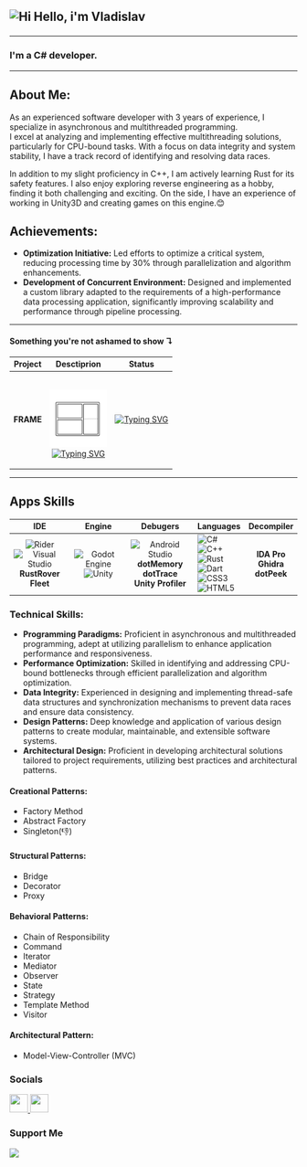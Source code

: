 ## <p align="cenet"> ![Hi](https://user-images.githubusercontent.com/18350557/176309783-0785949b-9127-417c-8b55-ab5a4333674e.gif) Hello, i'm Vladislav </p>

---

### **I'm a C# developer.**

___

## About Me:

As an experienced software developer with 3 years of experience, I specialize in asynchronous and multithreaded
programming.
<br>I excel at analyzing and implementing effective multithreading solutions, particularly for CPU-bound tasks. With a
focus on data integrity and system stability, I have a track record of identifying and resolving data races.

In addition to my slight proficiency in C++, I am actively learning Rust for its safety features. I also enjoy exploring
reverse engineering as a hobby, finding it both challenging and exciting. On the side, I have an experience of working
in Unity3D and creating games on this engine.😊
<br>

## Achievements:

- **Optimization Initiative:** Led efforts to optimize a critical system, reducing processing time by 30% through
  parallelization and algorithm enhancements.
- **Development of Concurrent Environment:** Designed and implemented a custom library adapted to the requirements of a
  high-performance data processing application, significantly improving scalability and performance through pipeline
  processing.

___

#### Something you're not ashamed to show ↴

|             Project              |                                                                                                                                                                                                      Desctiprion                                                                                                                                                                                                      |                                                                                                                                  Status                                                                                                                                  |
|:--------------------------------:|:---------------------------------------------------------------------------------------------------------------------------------------------------------------------------------------------------------------------------------------------------------------------------------------------------------------------------------------------------------------------------------------------------------------------:|:------------------------------------------------------------------------------------------------------------------------------------------------------------------------------------------------------------------------------------------------------------------------:|
| <p align="center"> **FRAME**</p> | <p alight="center"><br/>  [<img src="icons/Frame.png" alt="FRAME" width="100"/>](https://github.com/0Ziver/FrameWM) <br/>[![Typing SVG](https://readme-typing-svg.herokuapp.com?font=Fira+Code&size=25&duration=1000&pause=50&color=919191&background=F900FF00&center=true&vCenter=true&multiline=true&repeat=false&random=true&width=400&height=50&lines=Functional+window+manager)](https://git.io/typing-svg) </p> | <p align="cenet"> [![Typing SVG](https://readme-typing-svg.herokuapp.com?font=Fira+Code&size=10&duration=2000&pause=200&color=919191&background=F400FF00&center=true&vCenter=true&random=true&width=70&height=100&lines=In;Development)](https://git.io/typing-svg) </p> |

___

## Apps Skills

|                                                                                                                                                      IDE                                                                                                                                                       |                                                                                                        Engine                                                                                                         |                                                                                              Debugers                                                                                              | **Languages**                                                                                                                                                                                                                                                                                                                                                                                                                                                                                                                                                                                                                                                              |                   Decompiler                    |
|:--------------------------------------------------------------------------------------------------------------------------------------------------------------------------------------------------------------------------------------------------------------------------------------------------------------:|:---------------------------------------------------------------------------------------------------------------------------------------------------------------------------------------------------------------------:|:--------------------------------------------------------------------------------------------------------------------------------------------------------------------------------------------------:|:---------------------------------------------------------------------------------------------------------------------------------------------------------------------------------------------------------------------------------------------------------------------------------------------------------------------------------------------------------------------------------------------------------------------------------------------------------------------------------------------------------------------------------------------------------------------------------------------------------------------------------------------------------------------------|:-----------------------------------------------:|
| ![Rider](https://img.shields.io/badge/Rider-000000.svg?style=for-the-badge&logo=Rider&logoColor=white&color=black&labelColor=crimson)<br/>![Visual Studio](https://img.shields.io/badge/Visual%20Studio-5C2D91.svg?style=for-the-badge&logo=visual-studio&logoColor=white) <br/> **RustRover** <br/> **Fleet** | ![Godot Engine](https://img.shields.io/badge/GODOT-%23FFFFFF.svg?style=for-the-badge&logo=godot-engine)<br/>![Unity](https://img.shields.io/badge/unity-%23000000.svg?style=for-the-badge&logo=unity&logoColor=white) | ![Android Studio](https://img.shields.io/badge/Android%20Studio-3DDC84.svg?style=for-the-badge&logo=android-studio&logoColor=white)<br/> **dotMemory** <br/> **dotTrace** <br/> **Unity Profiler** | ![C#](https://img.shields.io/badge/c%23-%23239120.svg?style=for-the-badge&logo=csharp&logoColor=white)<br/>![C++](https://img.shields.io/badge/c++-%2300599C.svg?style=for-the-badge&logo=c%2B%2B&logoColor=white) <br/>![Rust](https://img.shields.io/badge/rust-%23000000.svg?style=for-the-badge&logo=rust&logoColor=white) <br/>![Dart](https://img.shields.io/badge/dart-%230175C2.svg?style=for-the-badge&logo=dart&logoColor=white)    <br/> ![CSS3](https://img.shields.io/badge/css3-%231572B6.svg?style=for-the-badge&logo=css3&logoColor=white) <br/> ![HTML5](https://img.shields.io/badge/html5-%23E34F26.svg?style=for-the-badge&logo=html5&logoColor=white) | **IDA Pro** <br/> **Ghidra**  <br/> **dotPeek** |

### Technical Skills:

- **Programming Paradigms:** Proficient in asynchronous and multithreaded programming, adept at utilizing parallelism to
  enhance application performance and responsiveness.
- **Performance Optimization:** Skilled in identifying and addressing CPU-bound bottlenecks through efficient
  parallelization and algorithm optimization.
- **Data Integrity:** Experienced in designing and implementing thread-safe data structures and synchronization
  mechanisms to prevent data races and ensure data consistency.
- **Design Patterns:** Deep knowledge and application of various design patterns to create modular, maintainable, and
  extensible software systems.
- **Architectural Design:** Proficient in developing architectural solutions tailored to project requirements, utilizing
  best practices and architectural patterns.

#### Creational Patterns:

- Factory Method
- Abstract Factory
- Singleton(👎)

#### Structural Patterns:

- Bridge
- Decorator
- Proxy

#### Behavioral Patterns:

- Chain of Responsibility
- Command
- Iterator
- Mediator
- Observer
- State
- Strategy
- Template Method
- Visitor

#### Architectural Pattern:

- Model-View-Controller (MVC)

### Socials

<p align="left"> <a href="https://www.github.com/0Ziver" target="_blank" rel="noreferrer"> <picture> <source media="(prefers-color-scheme: dark)" srcset="https://raw.githubusercontent.com/danielcranney/readme-generator/main/public/icons/socials/github-dark.svg" /> <source media="(prefers-color-scheme: light)" srcset="https://raw.githubusercontent.com/danielcranney/readme-generator/main/public/icons/socials/github.svg" /> <img src="https://raw.githubusercontent.com/danielcranney/readme-generator/main/public/icons/socials/github.svg" width="32" height="32" /> </picture> </a>
<a href="https://www.linkedin.com/in/0ziver" target="_blank" rel="noreferrer"> <picture> <source media="(prefers-color-scheme: dark)" srcset="https://raw.githubusercontent.com/danielcranney/readme-generator/main/public/icons/socials/linkedin-dark.svg" /> <source media="(prefers-color-scheme: light)" srcset="https://raw.githubusercontent.com/danielcranney/readme-generator/main/public/icons/socials/linkedin.svg" /> <img src="https://raw.githubusercontent.com/danielcranney/readme-generator/main/public/icons/socials/linkedin.svg" width="32" height="32" /> </picture> </a></p>

### Support Me

<p align="left">
<a href="https://www.buymeacoffee.com/0ziver"><img src="https://cdn.buymeacoffee.com/buttons/v2/default-yellow.png" width="150"/></a></li>
</p>


